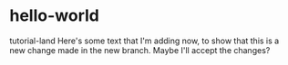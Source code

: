 # hello-world
tutorial-land
Here's some text that I'm adding now, to show that this is a new change made in the new branch.  Maybe I'll accept the changes?
